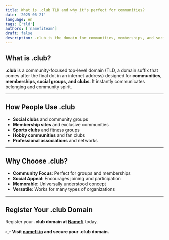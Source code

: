 ```yaml
---
title: What is .club TLD and why it's perfect for communities?
date: '2025-06-21'
language: en
tags: ['tld']
authors: ['namefiteam']
draft: false
description: .club is the domain for communities, memberships, and social groups. Perfect for building online communities and clubs.
---
```


## **What is .club?**

**.club** is a community-focused top-level domain (TLD, a domain suffix that comes after the final dot in an internet address) designed for **communities, memberships, social groups, and clubs**. It instantly communicates belonging and community spirit.

---

## **How People Use .club**

* **Social clubs** and community groups
* **Membership sites** and exclusive communities
* **Sports clubs** and fitness groups
* **Hobby communities** and fan clubs
* **Professional associations** and networks

---

## **Why Choose .club?**

* **Community Focus**: Perfect for groups and memberships
* **Social Appeal**: Encourages joining and participation
* **Memorable**: Universally understood concept
* **Versatile**: Works for many types of organizations

---

## **Register Your .club Domain**

Register your **.club domain at [Namefi](https://namefi.io)** today.

👉 **Visit [namefi.io](https://namefi.io) and secure your .club domain.**
